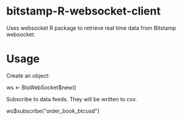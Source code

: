 # bitstamp-R-websocket-client

Uses websocket R package to retrieve real time data from Bitstamp websocket.

# Usage

Create an object:

ws <- BtsWebSocket$new()

Subscribe to data feeds. They will be written to csv.

ws$subscribe("order_book_btcusd")

